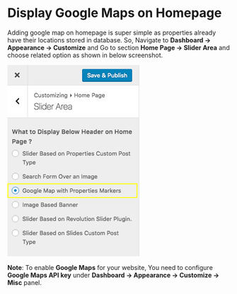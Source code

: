 # Display Google Maps on Homepage

Adding google map on homepage is super simple as properties already have their locations stored in database. So, Navigate to **Dashboard → Appearance → Customize** and Go to section **Home Page → Slider Area** and choose related option as shown in below screenshot.

![Display Google Map on Homepage](images/home-setup/homepage-google-maps.png)
 
**Note**: To enable **Google Maps** for your website, You need to configure **Google Maps API key** under **Dashboard → Appearance → Customize → Misc** panel.